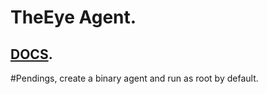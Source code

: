 # TheEye Agent.
## [DOCS](https://github.com/theeye-io-team/theeye-docs).

#Pendings, create a binary agent and run as root by default.
